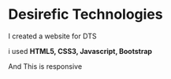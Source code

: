 <h1> Desirefic Technologies</h1>
<p> I created a website for DTS</p>
<p>i used <strong>HTML5, CSS3, Javascript, Bootstrap</strong></p>
<p> And This is responsive </p>
